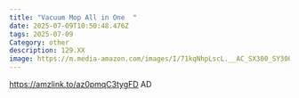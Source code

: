 ```yaml
---
title: "Vacuum Mop All in One  "
date: 2025-07-09T10:50:48.476Z
tags: 2025-07-09
Category: other
description: 129.XX
image: https://m.media-amazon.com/images/I/71kqNhpLscL.__AC_SX300_SY300_QL70_FMwebp_.jpg
---
```

https://amzlink.to/az0pmqC3tygFD    AD